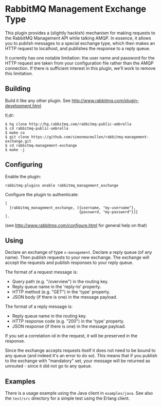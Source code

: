 # RabbitMQ Management Exchange Type

This plugin provides a (slightly hackish) mechanism for making
requests to the RabbitMQ Management API while talking AMQP. In
essence, it allows you to publish messages to a special exchange type,
which then makes an HTTP request to localhost, and publishes the
response to a reply queue.

It currently has one notable limitation: the user name and password
for the HTTP request are taken from your configuration file rather
than the AMQP connection. If there is sufficient interest in this
plugin, we'll work to remove this limitation.

## Building

Build it like any other plugin. See
http://www.rabbitmq.com/plugin-development.html

tl;dr:

    $ hg clone http://hg.rabbitmq.com/rabbitmq-public-umbrella
    $ cd rabbitmq-public-umbrella
    $ make co
    $ git clone https://github.com/simonmacmullen/rabbitmq-management-exchange.git
    $ cd rabbitmq-management-exchange
    $ make -j

## Configuring

Enable the plugin:

    rabbitmq-plugins enable rabbitmq_management_exchange

Configure the plugin to authenticate:

    [
      {rabbitmq_management_exchange, [{username, "my-username"},
                                      {password, "my-password"}]}
    ].

(see http://www.rabbitmq.com/configure.html for general help on that)

## Using

Declare an exchange of type `x-management`. Declare a reply queue (of
any name). Then publish requests to your new exchange. The exchange
will accept the requests and publish responses to your reply queue.

The format of a request message is:

* Query path (e.g. "/overview") in the routing key.
* Reply queue name in the 'reply-to' property.
* HTTP method (e.g. "GET") in the 'type' property.
* JSON body (if there is one) in the message payload.

The format of a reply message is:

* Reply queue name in the routing key.
* HTTP response code (e.g. "200") in the 'type' property.
* JSON response (if there is one) in the message payload.

If you set a correlation-id in the request, it will be preserved in
the response.

Since the exchange accepts requests itself it does not need to be
bound to any queue (and indeed it's an error to do so). This means
that if you publish to the exchange with "mandatory" set, your message
will be returned as unrouted - since it did not go to any queue.

## Examples

There is a usage example using the Java client in `examples/java`. See
also the `test/src` directory for a simple test using the Erlang client.